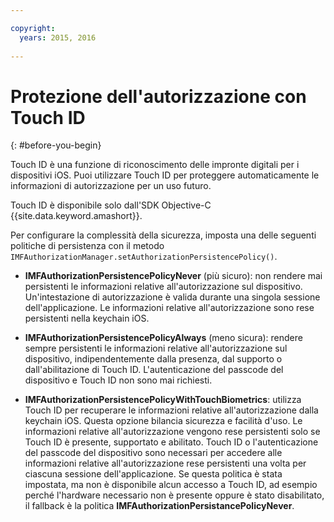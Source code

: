 ```yaml
---

copyright:
  years: 2015, 2016
  
---
```


# Protezione dell'autorizzazione con Touch ID
{: #before-you-begin}

Touch ID è una funzione di riconoscimento delle impronte digitali per i dispositivi iOS. Puoi utilizzare Touch ID per proteggere automaticamente le informazioni di autorizzazione per un uso futuro. 

Touch ID è disponibile solo dall'SDK Objective-C  {{site.data.keyword.amashort}}.

Per configurare la complessità della sicurezza, imposta una delle seguenti politiche di persistenza con il metodo `IMFAuthorizationManager.setAuthorizationPersistencePolicy()`.

* **IMFAuthorizationPersistencePolicyNever** (più sicuro): non rendere mai persistenti le informazioni relative all'autorizzazione sul dispositivo. Un'intestazione di autorizzazione è valida durante una singola sessione dell'applicazione. Le informazioni relative all'autorizzazione sono rese persistenti nella keychain iOS.

* **IMFAuthorizationPersistencePolicyAlways** (meno sicura): rendere sempre persistenti le informazioni relative all'autorizzazione sul dispositivo, indipendentemente dalla presenza, dal supporto o dall'abilitazione di Touch ID. L'autenticazione del passcode del dispositivo e Touch ID non sono mai richiesti.

* **IMFAuthorizationPersistencePolicyWithTouchBiometrics**: utilizza Touch ID per recuperare le informazioni relative all'autorizzazione dalla keychain iOS. Questa opzione bilancia sicurezza e facilità d'uso. Le informazioni relative all'autorizzazione vengono rese persistenti solo se Touch ID è presente, supportato e abilitato. Touch ID o l'autenticazione del passcode del dispositivo sono necessari per accedere alle informazioni relative all'autorizzazione rese persistenti una volta per ciascuna sessione dell'applicazione. Se questa politica è stata impostata, ma non è disponibile alcun accesso a Touch ID, ad esempio perché l'hardware necessario non è presente oppure è stato disabilitato, il fallback è la politica **IMFAuthorizationPersistancePolicyNever**.
